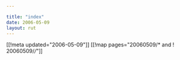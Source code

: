 ```yaml
---

title: "index"
date: 2006-05-09
layout: rut
---
```


[[!meta updated="2006-05-09"]]
[[!map pages="20060509/* and ! 20060509/*/*"]]
